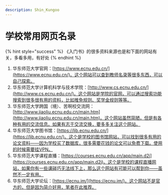 ```yaml
---
description: Shin_Kungoo
---
```


# 学校常用网页名录

{% hint style="success" %}
《入门书》的很多资料来源也是和下面的网站有关，多看多用，有好处
{% endhint %}

1. 华东师范大学官网：[https://www.ecnu.edu.cn/](https://www.ecnu.edu.cn/)。这个网站可以查到教师名录等很多东西，可以自己探索。
2. 华东师范大学计算机科学与技术学院：[http://www.cs.ecnu.edu.cn/](http://www.cs.ecnu.edu.cn/)。这个网站是学院的官网，可以通过搜索功能搜索到很多很有用的资料，比如推免规则、奖学金规则等等。
3. 华东师范大学跨国（境）、苦啊校交流网：[http://www.jiaoliu.ecnu.edu.cn/main.htm](http://www.jiaoliu.ecnu.edu.cn/main.htm)。这个网站虽然简陋，但是有各种有用的交流信息。如果有志于交流交换，要多多关注这个网站。
4. 华东师范大学图书馆：[https://lib.ecnu.edu.cn/](https://lib.ecnu.edu.cn/)。这个是学校的图书馆网站，可以找到很多有用的论文资料——因为学校买了数据库，很多需要花钱的论文可以免费下载。使用的时候需要挂VPN。
5. 华东师范大学课程直播：[https://courses.ecnu.edu.cn/app/main.d2j](https://courses.ecnu.edu.cn/app/main.d2j)。这个是学校的课程直播网站，如果你有一些课碰巧无法线下上，那么这个网站有可能可以帮到你——虽然不一定有用。
6. 华东师范大学论坛：[https://ecnu.im/](https://ecnu.im/)。这个网站不是官方的，但是因为简介好用，笔者在此推荐。
